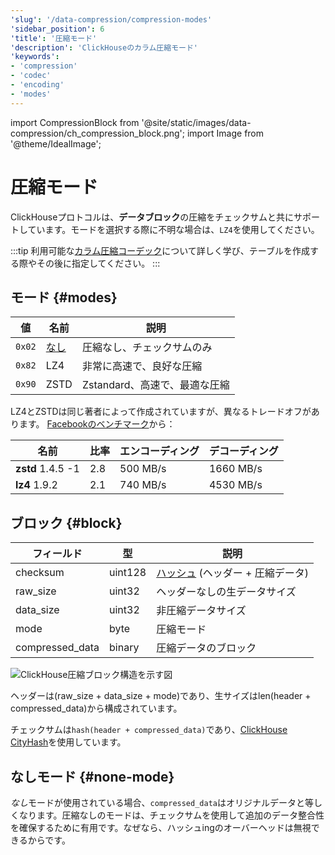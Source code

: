 ```yaml
---
'slug': '/data-compression/compression-modes'
'sidebar_position': 6
'title': '圧縮モード'
'description': 'ClickHouseのカラム圧縮モード'
'keywords':
- 'compression'
- 'codec'
- 'encoding'
- 'modes'
---
```


import CompressionBlock from '@site/static/images/data-compression/ch_compression_block.png';
import Image from '@theme/IdealImage';


# 圧縮モード

ClickHouseプロトコルは、**データブロック**の圧縮をチェックサムと共にサポートしています。モードを選択する際に不明な場合は、`LZ4`を使用してください。

:::tip
利用可能な[カラム圧縮コーデック](/sql-reference/statements/create/table#column_compression_codec)について詳しく学び、テーブルを作成する際やその後に指定してください。
:::

## モード {#modes}

| 値    | 名前               | 説明                                      |
|-------|--------------------|-------------------------------------------|
| `0x02` | [なし](#none-mode) | 圧縮なし、チェックサムのみ                  |
| `0x82` | LZ4                | 非常に高速で、良好な圧縮                     |
| `0x90` | ZSTD               | Zstandard、高速で、最適な圧縮                 |

LZ4とZSTDは同じ著者によって作成されていますが、異なるトレードオフがあります。 [Facebookのベンチマーク](https://facebook.github.io/zstd/#benchmarks)から：

| 名前              | 比率 | エンコーディング | デコーディング  |
|-------------------|-------|----------|-----------|
| **zstd** 1.4.5 -1 | 2.8   | 500 MB/s | 1660 MB/s |
| **lz4** 1.9.2     | 2.1   | 740 MB/s | 4530 MB/s |

## ブロック {#block}

| フィールド       | 型      | 説明                                      |
|-----------------|---------|-------------------------------------------|
| checksum        | uint128 | [ハッシュ](../native-protocol/hash.md) (ヘッダー + 圧縮データ) |
| raw_size        | uint32  | ヘッダーなしの生データサイズ                   |
| data_size       | uint32  | 非圧縮データサイズ                          |
| mode            | byte    | 圧縮モード                                 |
| compressed_data | binary  | 圧縮データのブロック                        |

<Image img={CompressionBlock} size="md" alt="ClickHouse圧縮ブロック構造を示す図"/>

ヘッダーは(raw_size + data_size + mode)であり、生サイズはlen(header + compressed_data)から構成されています。

チェックサムは`hash(header + compressed_data)`であり、[ClickHouse CityHash](../native-protocol/hash.md)を使用しています。

## なしモード {#none-mode}

*なし*モードが使用されている場合、`compressed_data`はオリジナルデータと等しくなります。圧縮なしのモードは、チェックサムを使用して追加のデータ整合性を確保するために有用です。なぜなら、ハッシュingのオーバーヘッドは無視できるからです。
